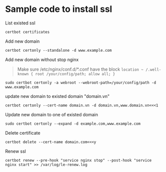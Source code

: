 # Sample code to install ssl
List existed ssl
```
certbot certificates
```
Add new domain
```
certbot certonly --standalone -d www.example.com
```
Add new domain without stop nginx
> Make sure /etc/nginx/conf.d/*.conf have the block
`location ~ /.well-known {
   root /your/config/path;
   allow all;
 }`
```
sudo certbot certonly -a webroot --webroot-path=/your/config/path -d www.example.com
```
update new domain to existed domain "domain.vn"
```
certbot certonly --cert-name domain.vn -d domain.vn,www.domain.vn<<<1
```
Update new domain to one of existed domain
```
sudo certbot certonly --expand -d example.com,www.example.com
```
Delete certificate
```
certbot delete --cert-name domain.com<<<y
```
Renew ssl
```
certbot renew --pre-hook "service nginx stop" --post-hook "service nginx start" >> /var/log/le-renew.log
```
